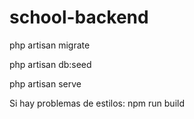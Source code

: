 # school-backend


php artisan migrate

php artisan db:seed

php artisan serve

Si hay problemas de estilos:
npm run build

